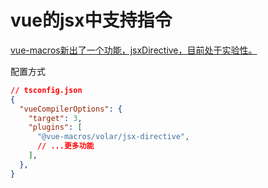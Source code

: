 # vue的jsx中支持指令

[vue-macros新出了一个功能，jsxDirective，目前处于实验性。](https://vue-macros.dev/zh-CN/features/jsx-directive.html)

配置方式

```json
// tsconfig.json
{
  "vueCompilerOptions": {
    "target": 3,
    "plugins": [
      "@vue-macros/volar/jsx-directive",
      // ...更多功能
    ],
  },
}
```
